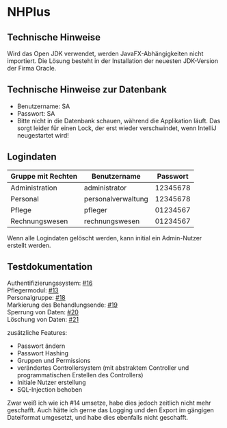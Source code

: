 # NHPlus

## Technische Hinweise

Wird das Open JDK verwendet, werden JavaFX-Abhängigkeiten nicht importiert. Die Lösung besteht in der Installation der neuesten JDK-Version der Firma Oracle.

## Technische Hinweise zur Datenbank

- Benutzername: SA
- Passwort: SA
- Bitte nicht in die Datenbank schauen, während die Applikation läuft. Das sorgt leider für einen Lock, der erst wieder verschwindet, wenn IntelliJ neugestartet wird!

## Logindaten
| Gruppe mit Rechten | Benutzername       | Passwort |
|--------------------|--------------------|----------|
| Administration     | administrator      | 12345678 |
| Personal           | personalverwaltung | 12345678 |
| Pflege             | pfleger            | 01234567 |
| Rechnungswesen     | rechnungswesen     | 01234567 |
Wenn alle Logindaten gelöscht werden, kann initial ein Admin-Nutzer erstellt werden.

## Testdokumentation
Authentifizierungssystem: [#16](https://github.com/mlhmz/nhplus/pull/16)  
Pflegermodul: [#13](https://github.com/mlhmz/nhplus/pull/13)  
Personalgruppe: [#18](https://github.com/mlhmz/nhplus/pull/18)  
Markierung des Behandlungsende: [#19](https://github.com/mlhmz/nhplus/pull/19)  
Sperrung von Daten: [#20](https://github.com/mlhmz/nhplus/pull/20)  
Löschung von Daten: [#21](https://github.com/mlhmz/nhplus/pull/21)

zusätzliche Features:
- Passwort ändern
- Passwort Hashing
- Gruppen und Permissions
- verändertes Controllersystem (mit abstraktem Controller und programmatischen Erstellen des Controllers)
- Initiale Nutzer erstellung
- SQL-Injection behoben

Zwar weiß ich wie ich #14 umsetze, habe dies jedoch zeitlich nicht mehr geschafft.
Auch hätte ich gerne das Logging und den Export im gängigen Dateiformat umgesetzt, und habe dies ebenfalls nicht geschafft.
